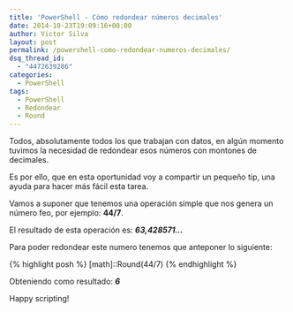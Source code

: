 ```yaml
---
title: 'PowerShell - Cómo redondear números decimales'
date: 2014-10-23T19:09:16+00:00
author: Victor Silva
layout: post
permalink: /powershell-como-redondear-numeros-decimales/
dsq_thread_id:
  - "4472639286"
categories:
  - PowerShell
tags:
  - PowerShell
  - Redondear
  - Round
---
```

Todos, absolutamente todos los que trabajan con datos, en algún momento tuvimos la necesidad de redondear esos números con montones de decimales.

Es por ello, que en esta oportunidad voy a compartir un pequeño tip, una ayuda para hacer más fácil esta tarea.

Vamos a suponer que tenemos una operación simple que nos genera un número feo, por ejemplo: **44/7**.

El resultado de esta operación es: **_63,428571&#8230;_**

Para poder redondear este numero tenemos que anteponer lo siguiente:

{% highlight posh %}
[math]::Round(44/7)
{% endhighlight %}

Obteniendo como resultado: **_6_**

Happy scripting!
